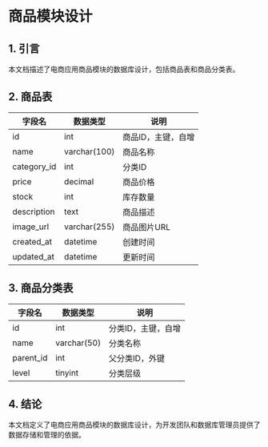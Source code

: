 # 商品模块设计

## 1. 引言

本文档描述了电商应用商品模块的数据库设计，包括商品表和商品分类表。

## 2. 商品表

| 字段名        | 数据类型     | 说明                             |
| ------------- | ------------ | -------------------------------- |
| id            | int          | 商品ID，主键，自增               |
| name          | varchar(100) | 商品名称                         |
| category_id   | int          | 分类ID                           |
| price         | decimal      | 商品价格                         |
| stock         | int          | 库存数量                         |
| description   | text         | 商品描述                         |
| image_url     | varchar(255) | 商品图片URL                       |
| created_at    | datetime     | 创建时间                         |
| updated_at    | datetime     | 更新时间                         |

## 3. 商品分类表

| 字段名        | 数据类型     | 说明                             |
| ------------- | ------------ | -------------------------------- |
| id            | int          | 分类ID，主键，自增               |
| name          | varchar(50)  | 分类名称                         |
| parent_id     | int          | 父分类ID，外键                   |
| level         | tinyint      | 分类层级                         |

## 4. 结论

本文档定义了电商应用商品模块的数据库设计，为开发团队和数据库管理员提供了数据存储和管理的依据。